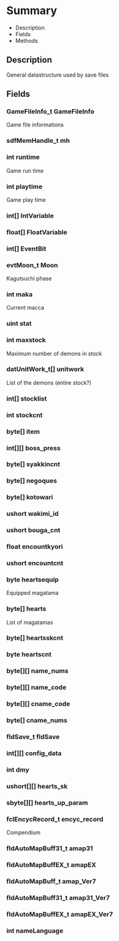 # Summary
- Description 
- Fields
- Methods

## Description
General datastructure used by save files

## Fields
### GameFileInfo_t GameFileInfo
Game file informations
### sdfMemHandle_t mh

### int runtime
Game run time
### int playtime
Game play time
### int[] IntVariable

### float[] FloatVariable

### int[] EventBit

### evtMoon_t Moon
Kagutsuchi phase
### int maka
Current macca
### uint stat

### int maxstock
Maximum number of demons in stock
### datUnitWork_t[] unitwork
List of the demons (entire stock?)
### int[] stocklist

### int stockcnt

### byte[] item

### int[][] boss_press

### byte[] syakkincnt

### byte[] negoques

### byte[] kotowari

### ushort wakimi_id

### ushort bouga_cnt

### float encountkyori

### ushort encountcnt

### byte heartsequip
Equipped magatama
### byte[] hearts
List of magatamas
### byte[] heartsskcnt

### byte heartscnt

### byte[][] name_nums

### byte[][] name_code

### byte[][] cname_code

### byte[] cname_nums

### fldSave_t fldSave

### int[][] config_data

### int dmy

### ushort[][] hearts_sk

### sbyte[][] hearts_up_param

### fclEncycRecord_t encyc_record
Compendium
### fldAutoMapBuff31_t amap31

### fldAutoMapBuffEX_t amapEX

### fldAutoMapBuff_t amap_Ver7

### fldAutoMapBuff31_t amap31_Ver7

### fldAutoMapBuffEX_t amapEX_Ver7

### int nameLanguage